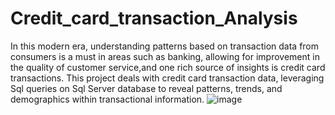 # Credit_card_transaction_Analysis
In this modern era, understanding patterns based on transaction data from consumers is a must in areas such as banking, allowing for improvement in the quality of customer service,and one rich source of insights is credit card transactions. This project deals with credit card transaction data, leveraging Sql queries on Sql Server database to reveal patterns, trends, and demographics within transactional information.
![image](https://github.com/Hey-Souvik/Credit_card_transaction_Analysis/assets/170310711/9bb5f490-7057-40df-a04a-b91b02da8b99)
